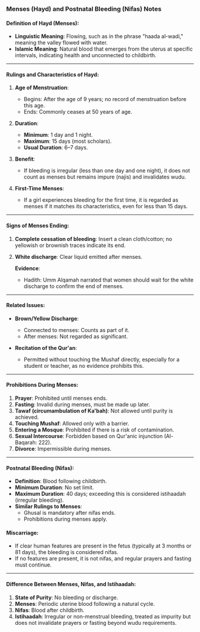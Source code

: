### Menses (Hayd) and Postnatal Bleeding (Nifas) Notes

#### Definition of Hayd (Menses):
- **Linguistic Meaning**: Flowing, such as in the phrase "haada al-wadi," meaning the valley flowed with water.
- **Islamic Meaning**: Natural blood that emerges from the uterus at specific intervals, indicating health and unconnected to childbirth.

---

#### Rulings and Characteristics of Hayd:
1. **Age of Menstruation**:
   - Begins: After the age of 9 years; no record of menstruation before this age.
   - Ends: Commonly ceases at 50 years of age.

2. **Duration**:
   - **Minimum**: 1 day and 1 night.
   - **Maximum**: 15 days (most scholars).
   - **Usual Duration**: 6–7 days.

3. **Benefit**:
   - If bleeding is irregular (less than one day and one night), it does not count as menses but remains impure (najis) and invalidates wudu.

4. **First-Time Menses**:
   - If a girl experiences bleeding for the first time, it is regarded as menses if it matches its characteristics, even for less than 15 days.

---

#### Signs of Menses Ending:
1. **Complete cessation of bleeding**: Insert a clean cloth/cotton; no yellowish or brownish traces indicate its end.
2. **White discharge**: Clear liquid emitted after menses.

   **Evidence**:
   - Hadith: Umm Alqamah narrated that women should wait for the white discharge to confirm the end of menses.

---

#### Related Issues:
- **Brown/Yellow Discharge**:
  - Connected to menses: Counts as part of it.
  - After menses: Not regarded as significant.

- **Recitation of the Qur'an**:
  - Permitted without touching the Mushaf directly, especially for a student or teacher, as no evidence prohibits this.

---

#### Prohibitions During Menses:
1. **Prayer**: Prohibited until menses ends.
2. **Fasting**: Invalid during menses, must be made up later.
3. **Tawaf (circumambulation of Ka'bah)**: Not allowed until purity is achieved.
4. **Touching Mushaf**: Allowed only with a barrier.
5. **Entering a Mosque**: Prohibited if there is a risk of contamination.
6. **Sexual Intercourse**: Forbidden based on Qur'anic injunction (Al-Baqarah: 222).
7. **Divorce**: Impermissible during menses.

---

#### Postnatal Bleeding (Nifas):
- **Definition**: Blood following childbirth.
- **Minimum Duration**: No set limit.
- **Maximum Duration**: 40 days; exceeding this is considered istihaadah (irregular bleeding).
- **Similar Rulings to Menses**:
  - Ghusal is mandatory after nifas ends.
  - Prohibitions during menses apply.

#### Miscarriage:
- If clear human features are present in the fetus (typically at 3 months or 81 days), the bleeding is considered nifas.
- If no features are present, it is not nifas, and regular prayers and fasting must continue.

---

#### Difference Between Menses, Nifas, and Istihaadah:
1. **State of Purity**: No bleeding or discharge.
2. **Menses**: Periodic uterine blood following a natural cycle.
3. **Nifas**: Blood after childbirth.
4. **Istihaadah**: Irregular or non-menstrual bleeding, treated as impurity but does not invalidate prayers or fasting beyond wudu requirements.